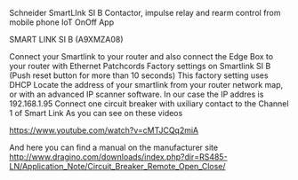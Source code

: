 Schneider SmartLInk SI B Contactor, impulse relay and rearm control from mobile phone IoT OnOff App

SMART LINK SI B (A9XMZA08)

Connect your Smartlink to your router and also connect the Edge Box to your router with Ethernet Patchcords Factory settings on Smartlink SI B (Push reset button for more than 10 seconds) This factory setting uses DHCP Locate the address of your smartlink from your router network map, or with an advanced IP scanner software. In our case the IP addres is 192.168.1.95 Connect one circuit breaker with uxiliary contact to the Channel 1 of Smart Link
As you can see on these videos

https://www.youtube.com/watch?v=cMTJCQq2miA



And here you can find a manual on the manufacturer site
http://www.dragino.com/downloads/index.php?dir=RS485-LN/Application_Note/Circuit_Breaker_Remote_Open_Close/


